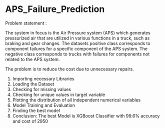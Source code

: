 # APS_Failure_Prediction

Problem statement :

The system in focus is the Air Pressure system (APS) which generates pressurized air that are utilized in various functions in a truck, such as braking and gear changes. The datasets positive class corresponds to component failures for a specific component of the APS system. The negative class corresponds to trucks with failures for components not related to the APS system.

The problem is to reduce the cost due to unnecessary repairs.

1. Importing necessary Libraries
2. Loading the Dataset
3. Checking for missing values
4. Checking for unique values in target variable
5. Plotting the distribution of all independent numerical variables
6. Model Training and Evaluation
7. Finding the best model
8. Conclusion:
   The best Model is XGBoost Classifier with 99.6% accuracy and cost of 2950
